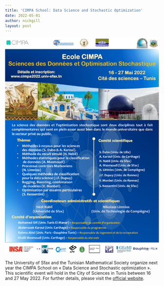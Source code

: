 ```yaml
---
title: 'CIMPA School: Data Science and Stochastic Optimization'
date: 2022-05-01
author: nickgill
layout: post
---
```


<img src="../posterCIMPA2022-SDOS.jpg">

The University of Sfax and the Tunisian Mathematical Society organize next year the CIMPA School on « Data Science and Stochastic optimization ». This scientific event will hold in the City of Sciences in Tunis between 16 and 27 May 2022. For further details, please visit the <a href = " https://www.cimpa.info/en/node/7118">official website</a>.
